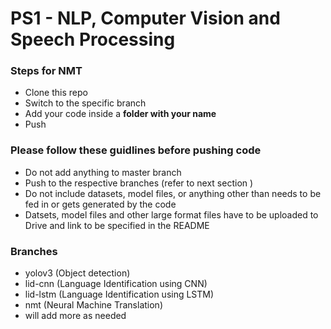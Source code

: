 # PS1 - NLP, Computer Vision and Speech Processing

### Steps for NMT
- Clone this repo
- Switch to the specific branch
- Add your code inside a **folder with your name**
- Push

### Please follow these guidlines before pushing code
- Do not add anything to master branch
- Push to the respective branches (refer to next section )
- Do not include datasets, model files, or anything other than needs to be fed in or gets generated by the code
- Datsets, model files and other large format files have to be uploaded to Drive and link to be specified in the README

### Branches
- yolov3 (Object detection)
- lid-cnn (Language Identification using CNN)
- lid-lstm (Language Identification using LSTM)
- nmt (Neural Machine Translation)
- will add more as needed
